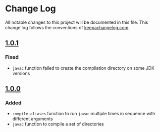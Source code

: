 # Change Log
All notable changes to this project will be documented in this file. This change log follows the conventions of [keepachangelog.com](http://keepachangelog.com/).

## [1.0.1]
### Fixed
- `javac` function failed to create the compilation directory on some JDK versions

## [1.0.0]
### Added
- `compile-aliases` function to run `javac` multiple times in sequence with different arguments
- `javac` function to compile a set of directories

[1.0.1]: https://github.com/IGJoshua/americano/compare/v1.0.0...v1.0.1
[1.0.0]: https://github.com/IGJoshua/americano/compare/a786c81c970d8b50b10f002aeb773e3b0165ad78...v1.0.0
